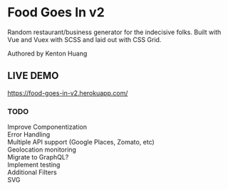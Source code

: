 # Food Goes In v2
Random restaurant/business generator for the indecisive folks. Built with Vue and Vuex with SCSS and laid out with CSS Grid.

Authored by Kenton Huang

## LIVE DEMO
https://food-goes-in-v2.herokuapp.com/

### TODO
Improve Componentization\
Error Handling\
Multiple API support (Google Places, Zomato, etc)\
Geolocation monitoring\
Migrate to GraphQL?\
Implement testing\
Additional Filters\
SVG

